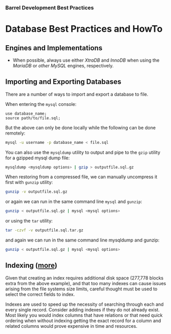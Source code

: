### Barrel Development Best Practices

# Database Best Practices and HowTo

## Engines and Implementations
- When possible, always use either *XtraDB* and *InnoDB* when using the *MariaDB* or *other MySQL* engines, respectively. 

## Importing and Exporting Databases
There are a number of ways to import and export a database to file.

When entering the `mysql` console:
```mysql
use database_name;
source path/to/file.sql;
```
But the above can only be done locally while the following can be done remotely:
```bash
mysql -u username -p database_name < file.sql
```
You can also use the `mysqldump` utility to output and pipe to the `gzip` utility for a gzipped mysql dump file:
```bash
mysqldump <mysqldump options> | gzip > outputfile.sql.gz
```
When restoring from a compressed file, we can manually uncompress it first with `gunzip` utility:
```bash
gunzip -v outputfile.sql.gz
```
or again we can run in the same command line `mysql` and `gunzip`:

```bash
gunzip < outputfile.sql.gz | mysql <mysql options>
```
or using the `tar` utility:
```bash
tar -czvf -v outputfile.sql.tar.gz
```
and again we can run in the same command line mysqldump and gunzip:

```bash
gunzip < outputfile.sql.gz | mysql <mysql options>
```

## Indexing ([more](http://stackoverflow.com/questions/1108/how-does-database-indexing-work))

Given that creating an index requires additional disk space (277,778 blocks extra from the above example), and that too many indexes can cause issues arising from the file systems size limits, careful thought must be used to select the correct fields to index.

Indexes are used to speed up the necessity of searching through each and every single record. Consider adding indexes if they do not already exist. Most likely you would index columns that have relations or that need quick ordering when without indexing getting the exact record for a column and related columns would prove expensive in time and resources.
